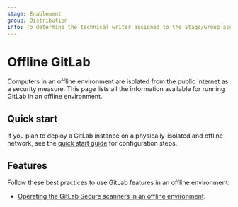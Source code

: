 ```yaml
---
stage: Enablement
group: Distribution
info: To determine the technical writer assigned to the Stage/Group associated with this page, see https://about.gitlab.com/handbook/engineering/ux/technical-writing/#assignments
---
```


# Offline GitLab

Computers in an offline environment are isolated from the public internet as a security measure. This
page lists all the information available for running GitLab in an offline environment.

## Quick start

If you plan to deploy a GitLab instance on a physically-isolated and offline network, see the
[quick start guide](quick_start_guide.md) for configuration steps.

## Features

Follow these best practices to use GitLab features in an offline environment:

- [Operating the GitLab Secure scanners in an offline environment](../../user/application_security/offline_deployments/index.md).
